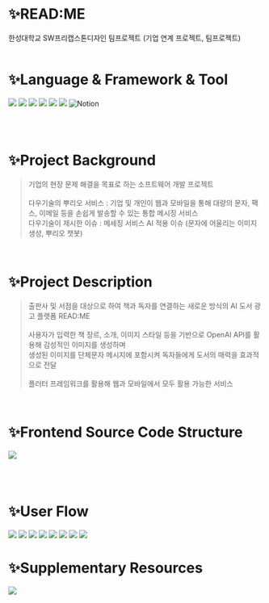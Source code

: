 # ✨READ:ME
 한성대학교 SW프리캡스톤디자인 팀프로젝트 (기업 연계 프로젝트, 팀프로젝트) <br><br>

# ✨Language & Framework & Tool
<img src="https://img.shields.io/badge/Docker-2496ED?style=for-the-badge&logo=docker&logoColor=white"> <img src="https://img.shields.io/badge/Dart-0175C2?style=for-the-badge&logo=dart&logoColor=white"> <img src="https://img.shields.io/badge/Flutter-02569B?style=for-the-badge&logo=flutter&logoColor=white"> <img src="https://img.shields.io/badge/Visual_Studio_Code-0078D4?style=for-the-badge&logo=visual%20studio%20code&logoColor=white"> <img src="https://img.shields.io/badge/Android_Studio-3DDC84?style=for-the-badge&logo=android-studio&logoColor=white"> <img src="https://img.shields.io/badge/figma-F24E1E.svg?style=for-the-badge&logo=figma&logoColor=white"> <img src="https://img.shields.io/badge/Notion-000000?style=for-the-badge&logo=Notion&logoColor=white" alt="Notion"/>

<br><br>

# ✨Project Background
> 기업의 현장 문제 해결을 목표로 하는 소프트웨어 개발 프로젝트 <br><br>
> 다우기술의 뿌리오 서비스 : 기업 및 개인이 웹과 모바일을 통해 대량의 문자, 팩스, 이메일 등을 손쉽게 발송할 수 있는 통합 메시징 서비스<br>
> 다우기술이 제시한 이슈 : 메세징 서비스 AI 적용 이슈 (문자에 어울리는 이미지 생성, 뿌리오 챗봇)

<br>

# ✨Project Description
> 출판사 및 서점을 대상으로 하여 책과 독자를 연결하는 새로운 방식의 AI 도서 광고 플랫폼 READ:ME <br><br>
> 사용자가 입력한 책 장르, 소개, 이미지 스타일 등을 기반으로 OpenAI API를 활용해 감성적인 이미지를 생성하며<br>
> 생성된 이미지를 단체문자 메시지에 포함시켜 독자들에게 도서의 매력을 효과적으로 전달 <br><br>
> 플러터 프레임워크를 활용해 웹과 모바일에서 모두 활용 가능한 서비스

<br>

# ✨Frontend Source Code Structure
<img src="https://github.com/user-attachments/assets/1c84fe5a-ed19-4f5b-9aa7-a96364d1a9f7">

<br><br>

# ✨User Flow
<img src="https://github.com/user-attachments/assets/27046bce-357b-4448-b9f4-0036f6b38da5">
<img src="https://github.com/user-attachments/assets/6773747a-aa49-425b-9f2f-f5202e8e87c6">
<img src="https://github.com/user-attachments/assets/b62421db-9034-4fde-9713-5f438cff2813">
<img src="https://github.com/user-attachments/assets/720a4173-08df-413b-95c2-2e10aecf3997">
<img src="https://github.com/user-attachments/assets/a4715498-f6d5-49bc-bd7a-7ec3983c6110">
<img src="https://github.com/user-attachments/assets/d25bdd91-a36c-42f9-979d-5580854384d4">
<img src="https://github.com/user-attachments/assets/81925905-68b7-4272-b5c0-8d9a49485743">
<img src="https://github.com/user-attachments/assets/f21a57bf-77ca-4b56-b2b3-f6cba7174287">

<br>

# ✨Supplementary Resources
<img src="https://github.com/user-attachments/assets/502a4e0a-dece-41b3-9c79-116b9a28572a">

